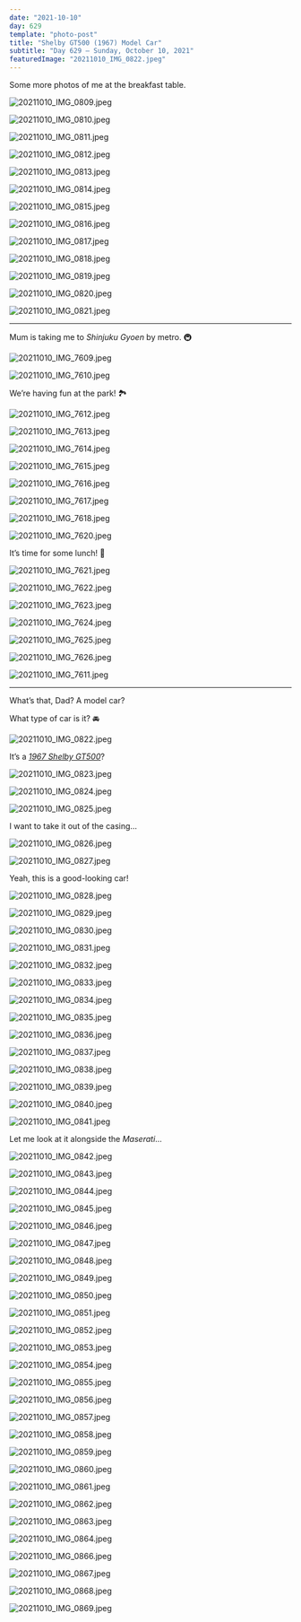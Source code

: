 ```yaml
---
date: "2021-10-10"
day: 629
template: "photo-post"
title: "Shelby GT500 (1967) Model Car"
subtitle: "Day 629 – Sunday, October 10, 2021"
featuredImage: "20211010_IMG_0822.jpeg"
---
```


Some more photos of me at the breakfast table.

![20211010_IMG_0809.jpeg](20211010_IMG_0809.jpeg)

![20211010_IMG_0810.jpeg](20211010_IMG_0810.jpeg)

![20211010_IMG_0811.jpeg](20211010_IMG_0811.jpeg)

![20211010_IMG_0812.jpeg](20211010_IMG_0812.jpeg)

![20211010_IMG_0813.jpeg](20211010_IMG_0813.jpeg)

![20211010_IMG_0814.jpeg](20211010_IMG_0814.jpeg)

![20211010_IMG_0815.jpeg](20211010_IMG_0815.jpeg)

![20211010_IMG_0816.jpeg](20211010_IMG_0816.jpeg)

![20211010_IMG_0817.jpeg](20211010_IMG_0817.jpeg)

![20211010_IMG_0818.jpeg](20211010_IMG_0818.jpeg)

![20211010_IMG_0819.jpeg](20211010_IMG_0819.jpeg)

![20211010_IMG_0820.jpeg](20211010_IMG_0820.jpeg)

![20211010_IMG_0821.jpeg](20211010_IMG_0821.jpeg)

<hr />

Mum is taking me to *Shinjuku Gyoen* by metro. 🚇

![20211010_IMG_7609.jpeg](20211010_IMG_7609.jpeg)

![20211010_IMG_7610.jpeg](20211010_IMG_7610.jpeg)

We’re having fun at the park! 🏞

![20211010_IMG_7612.jpeg](20211010_IMG_7612.jpeg)

![20211010_IMG_7613.jpeg](20211010_IMG_7613.jpeg)

![20211010_IMG_7614.jpeg](20211010_IMG_7614.jpeg)

![20211010_IMG_7615.jpeg](20211010_IMG_7615.jpeg)

![20211010_IMG_7616.jpeg](20211010_IMG_7616.jpeg)

![20211010_IMG_7617.jpeg](20211010_IMG_7617.jpeg)

![20211010_IMG_7618.jpeg](20211010_IMG_7618.jpeg)

![20211010_IMG_7620.jpeg](20211010_IMG_7620.jpeg)

It’s time for some lunch! 🍙

![20211010_IMG_7621.jpeg](20211010_IMG_7621.jpeg)

![20211010_IMG_7622.jpeg](20211010_IMG_7622.jpeg)

![20211010_IMG_7623.jpeg](20211010_IMG_7623.jpeg)

![20211010_IMG_7624.jpeg](20211010_IMG_7624.jpeg)

![20211010_IMG_7625.jpeg](20211010_IMG_7625.jpeg)

![20211010_IMG_7626.jpeg](20211010_IMG_7626.jpeg)

![20211010_IMG_7611.jpeg](20211010_IMG_7611.jpeg)

<hr />

What’s that, Dad? A model car?

What type of car is it? 🚘

![20211010_IMG_0822.jpeg](20211010_IMG_0822.jpeg)

It’s a *<a href="https://en.wikipedia.org/wiki/Shelby_Mustang#1967_Shelby_GT350_/_GT500">1967 Shelby GT500</a>*?

![20211010_IMG_0823.jpeg](20211010_IMG_0823.jpeg)

![20211010_IMG_0824.jpeg](20211010_IMG_0824.jpeg)

![20211010_IMG_0825.jpeg](20211010_IMG_0825.jpeg)

I want to take it out of the casing…

![20211010_IMG_0826.jpeg](20211010_IMG_0826.jpeg)

![20211010_IMG_0827.jpeg](20211010_IMG_0827.jpeg)

Yeah, this is a good-looking car!

![20211010_IMG_0828.jpeg](20211010_IMG_0828.jpeg)

![20211010_IMG_0829.jpeg](20211010_IMG_0829.jpeg)

![20211010_IMG_0830.jpeg](20211010_IMG_0830.jpeg)

![20211010_IMG_0831.jpeg](20211010_IMG_0831.jpeg)

![20211010_IMG_0832.jpeg](20211010_IMG_0832.jpeg)

![20211010_IMG_0833.jpeg](20211010_IMG_0833.jpeg)

![20211010_IMG_0834.jpeg](20211010_IMG_0834.jpeg)

![20211010_IMG_0835.jpeg](20211010_IMG_0835.jpeg)

![20211010_IMG_0836.jpeg](20211010_IMG_0836.jpeg)

![20211010_IMG_0837.jpeg](20211010_IMG_0837.jpeg)

![20211010_IMG_0838.jpeg](20211010_IMG_0838.jpeg)

![20211010_IMG_0839.jpeg](20211010_IMG_0839.jpeg)

![20211010_IMG_0840.jpeg](20211010_IMG_0840.jpeg)

![20211010_IMG_0841.jpeg](20211010_IMG_0841.jpeg)

Let me look at it alongside the *Maserati*…

![20211010_IMG_0842.jpeg](20211010_IMG_0842.jpeg)

![20211010_IMG_0843.jpeg](20211010_IMG_0843.jpeg)

![20211010_IMG_0844.jpeg](20211010_IMG_0844.jpeg)

![20211010_IMG_0845.jpeg](20211010_IMG_0845.jpeg)

![20211010_IMG_0846.jpeg](20211010_IMG_0846.jpeg)

![20211010_IMG_0847.jpeg](20211010_IMG_0847.jpeg)

![20211010_IMG_0848.jpeg](20211010_IMG_0848.jpeg)

![20211010_IMG_0849.jpeg](20211010_IMG_0849.jpeg)

![20211010_IMG_0850.jpeg](20211010_IMG_0850.jpeg)

![20211010_IMG_0851.jpeg](20211010_IMG_0851.jpeg)

![20211010_IMG_0852.jpeg](20211010_IMG_0852.jpeg)

![20211010_IMG_0853.jpeg](20211010_IMG_0853.jpeg)

![20211010_IMG_0854.jpeg](20211010_IMG_0854.jpeg)

![20211010_IMG_0855.jpeg](20211010_IMG_0855.jpeg)

![20211010_IMG_0856.jpeg](20211010_IMG_0856.jpeg)

![20211010_IMG_0857.jpeg](20211010_IMG_0857.jpeg)

![20211010_IMG_0858.jpeg](20211010_IMG_0858.jpeg)

![20211010_IMG_0859.jpeg](20211010_IMG_0859.jpeg)

![20211010_IMG_0860.jpeg](20211010_IMG_0860.jpeg)

![20211010_IMG_0861.jpeg](20211010_IMG_0861.jpeg)

![20211010_IMG_0862.jpeg](20211010_IMG_0862.jpeg)

![20211010_IMG_0863.jpeg](20211010_IMG_0863.jpeg)

![20211010_IMG_0864.jpeg](20211010_IMG_0864.jpeg)

![20211010_IMG_0866.jpeg](20211010_IMG_0866.jpeg)

![20211010_IMG_0867.jpeg](20211010_IMG_0867.jpeg)

![20211010_IMG_0868.jpeg](20211010_IMG_0868.jpeg)

![20211010_IMG_0869.jpeg](20211010_IMG_0869.jpeg)
